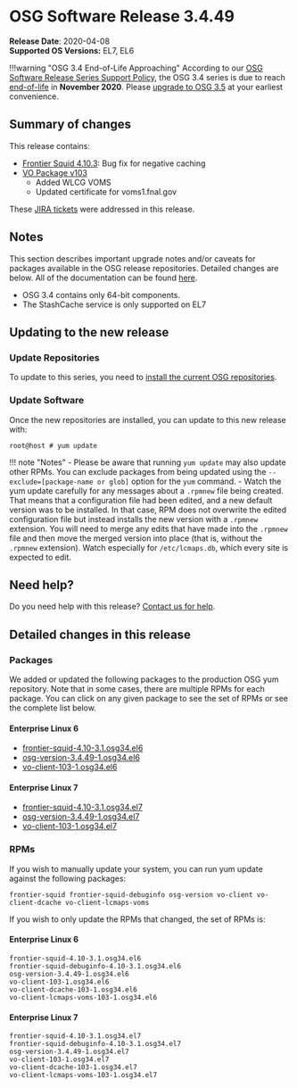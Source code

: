 OSG Software Release 3.4.49
===========================

**Release Date**: 2020-04-08    
**Supported OS Versions:** EL7, EL6

!!!warning "OSG 3.4 End-of-Life Approaching"
    According to our
    [OSG Software Release Series Support Policy](https://opensciencegrid.org/technology/policy/release-series/),
    the OSG 3.4 series is due to reach
    [end-of-life](https://opensciencegrid.org/technology/policy/release-series/#life-cycle-dates) in **November 2020**.
    Please [upgrade to OSG 3.5](https://opensciencegrid.org/docs/release/release_series/#updating-to-osg-35)
    at your earliest convenience.

Summary of changes
------------------

This release contains:

-   [Frontier Squid 4.10.3](http://frontier.cern.ch/dist/frontier-squid-releasenotes.txt): Bug fix for negative caching
-   [VO Package v103](https://github.com/opensciencegrid/osg-vo-config/releases/tag/release-102)
    -   Added WLCG VOMS
    -   Updated certificate for voms1.fnal.gov

These [JIRA tickets](https://jira.opensciencegrid.org/issues/?jql=project%20%3D%20SOFTWARE%20AND%20fixVersion%20%3D%203.4.49%20ORDER%20BY%20priority%20DESC%2C%20key%20DESC) were addressed in this release.

Notes
-----

This section describes important upgrade notes and/or caveats for packages available in the OSG release repositories.
Detailed changes are below. All of the documentation can be found [here](../../index.md).

-   OSG 3.4 contains only 64-bit components.
-   The StashCache service is only supported on EL7

Updating to the new release
---------------------------

### Update Repositories

To update to this series, you need to [install the current OSG repositories](../../common/yum.md#install-the-osg-repositories).

### Update Software

Once the new repositories are installed, you can update to this new release with:

``` console
root@host # yum update
```

!!! note "Notes"
    -   Please be aware that running `yum update` may also update other RPMs. You can exclude packages from being updated using the `--exclude=[package-name or glob]` option for the `yum` command.
    -   Watch the yum update carefully for any messages about a `.rpmnew` file being created. That means that a configuration file had been edited, and a new default version was to be installed. In that case, RPM does not overwrite the edited configuration file but instead installs the new version with a `.rpmnew` extension. You will need to merge any edits that have made into the `.rpmnew` file and then move the merged version into place (that is, without the `.rpmnew` extension). Watch especially for `/etc/lcmaps.db`, which every site is expected to edit.

Need help?
----------

Do you need help with this release? [Contact us for help](../../common/help.md).

Detailed changes in this release
--------------------------------

### Packages

We added or updated the following packages to the production OSG yum repository. Note that in some cases, there are multiple RPMs for each package. You can click on any given package to see the set of RPMs or see the complete list below.

#### Enterprise Linux 6

-   [frontier-squid-4.10-3.1.osg34.el6](https://koji.chtc.wisc.edu/koji/search?match=glob&type=build&terms=frontier-squid-4.10-3.1.osg34.el6)
-   [osg-version-3.4.49-1.osg34.el6](https://koji.chtc.wisc.edu/koji/search?match=glob&type=build&terms=osg-version-3.4.49-1.osg34.el6)
-   [vo-client-103-1.osg34.el6](https://koji.chtc.wisc.edu/koji/search?match=glob&type=build&terms=vo-client-103-1.osg34.el6)

#### Enterprise Linux 7

-   [frontier-squid-4.10-3.1.osg34.el7](https://koji.chtc.wisc.edu/koji/search?match=glob&type=build&terms=frontier-squid-4.10-3.1.osg34.el7)
-   [osg-version-3.4.49-1.osg34.el7](https://koji.chtc.wisc.edu/koji/search?match=glob&type=build&terms=osg-version-3.4.49-1.osg34.el7)
-   [vo-client-103-1.osg34.el7](https://koji.chtc.wisc.edu/koji/search?match=glob&type=build&terms=vo-client-103-1.osg34.el7)

### RPMs

If you wish to manually update your system, you can run yum update against the following packages:

    frontier-squid frontier-squid-debuginfo osg-version vo-client vo-client-dcache vo-client-lcmaps-voms

If you wish to only update the RPMs that changed, the set of RPMs is:

#### Enterprise Linux 6

``` file
frontier-squid-4.10-3.1.osg34.el6
frontier-squid-debuginfo-4.10-3.1.osg34.el6
osg-version-3.4.49-1.osg34.el6
vo-client-103-1.osg34.el6
vo-client-dcache-103-1.osg34.el6
vo-client-lcmaps-voms-103-1.osg34.el6
```

#### Enterprise Linux 7

``` file
frontier-squid-4.10-3.1.osg34.el7
frontier-squid-debuginfo-4.10-3.1.osg34.el7
osg-version-3.4.49-1.osg34.el7
vo-client-103-1.osg34.el7
vo-client-dcache-103-1.osg34.el7
vo-client-lcmaps-voms-103-1.osg34.el7
```
